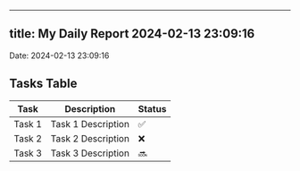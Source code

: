 
---
title: My Daily Report 2024-02-13 23:09:16
---

Date: 2024-02-13 23:09:16

## Tasks Table

| Task | Description | Status |
|------|-------------|--------|
| Task 1 | Task 1 Description | ✅ |
| Task 2 | Task 2 Description | ❌ |
| Task 3 | Task 3 Description | 🔜 |
